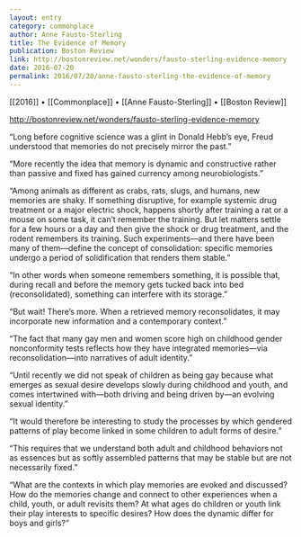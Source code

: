 ```yaml
---
layout: entry
category: commonplace
author: Anne Fausto-Sterling
title: The Evidence of Memory
publication: Boston Review
link: http://bostonreview.net/wonders/fausto-sterling-evidence-memory
date: 2016-07-20
permalink: 2016/07/20/anne-fausto-sterling-the-evidence-of-memory
---
```


[[2016]] • [[Commonplace]] • [[Anne Fausto-Sterling]] • [[Boston Review]]

http://bostonreview.net/wonders/fausto-sterling-evidence-memory

“Long before cognitive science was a glint in Donald Hebb’s eye, Freud understood that memories do not precisely mirror the past.”

“More recently the idea that memory is dynamic and constructive rather than passive and fixed has gained currency among neurobiologists.”

“Among animals as different as crabs, rats, slugs, and humans, new memories are shaky. If something disruptive, for example systemic drug treatment or a major electric shock, happens shortly after training a rat or a mouse on some task, it can’t remember the training. But let matters settle for a few hours or a day and then give the shock or drug treatment, and the rodent remembers its training. Such experiments—and there have been many of them—define the concept of consolidation: specific memories undergo a period of solidification that renders them stable.”

“In other words when someone remembers something, it is possible that, during recall and before the memory gets tucked back into bed (reconsolidated), something can interfere with its storage.”

“But wait! There’s more. When a retrieved memory reconsolidates, it may incorporate new information and a contemporary context.”

“The fact that many gay men and women score high on childhood gender nonconformity tests reflects how they have integrated memories—via reconsolidation—into narratives of adult identity.”

“Until recently we did not speak of children as being gay because what emerges as sexual desire develops slowly during childhood and youth, and comes intertwined with—both driving and being driven by—an evolving sexual identity.”

“It would therefore be interesting to study the processes by which gendered patterns of play become linked in some children to adult forms of desire.”

“This requires that we understand both adult and childhood behaviors not as essences but as softly assembled patterns that may be stable but are not necessarily fixed.”

“What are the contexts in which play memories are evoked and discussed? How do the memories change and connect to other experiences when a child, youth, or adult revisits them? At what ages do children or youth link their play interests to specific desires? How does the dynamic differ for boys and girls?”
